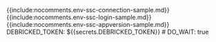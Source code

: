 {{include:nocomments.env-ssc-connection-sample.md}}
{{include:nocomments.env-ssc-login-sample.md}}
{{include:nocomments.env-ssc-appversion-sample.md}}
          DEBRICKED_TOKEN: ${{secrets.DEBRICKED_TOKEN}}
          # DO_WAIT: true